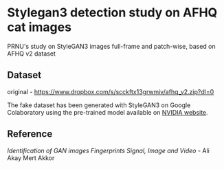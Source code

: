 # Stylegan3 detection study on AFHQ cat images
PRNU's study on StyleGAN3 images full-frame and patch-wise, based on AFHQ v2 dataset

## Dataset
original - https://www.dropbox.com/s/scckftx13grwmiv/afhq_v2.zip?dl=0

The fake dataset has been generated with StyleGAN3 on Google Colaboratory using the pre-trained model available on [NVIDIA website](https://catalog.ngc.nvidia.com/orgs/nvidia/teams/research/models/stylegan3).

## Reference
_Identification of GAN images Fingerprints
Signal, Image and Video_ - Ali Akay Mert Akkor
